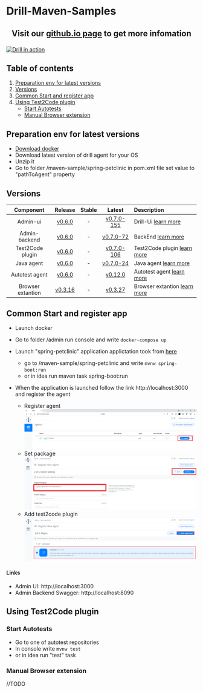 # Drill-Maven-Samples

## <p align="center"> Visit our <a href="https://drill4j.github.io/"> github.io page</a> to get more infomation </p>
[![Drill in action](https://img.youtube.com/vi/N_WJYrt5qNc/maxresdefault.jpg)](https://www.youtube.com/watch?v=N_WJYrt5qNc&feature=emb_logo)

## Table of contents
1. [Preparation env for latest versions](#Preparation-env-for-latest-versions)
2. [Versions](#Versions)
3. [Common Start and register app](#Common-Start-and-register-app)
4. [Using Test2Code plugin](#Using-Test2Code-plugin)
    - [Start Autotests](#Start-Autotests)
    - [Manual Browser extension](#Manual-Browser-extension)

## Preparation env for latest versions

- <a href="https://www.docker.com/products/docker-desktop">Download docker</a>
- Download latest version of drill agent for your OS 
- Unzip it
- Go to folder /maven-sample/spring-petclinic in pom.xml file set value to "pathToAgent" property

## Versions

|Component   | Release | Stable | Latest | Description|
|:----------:|:-----:|:-------:|:---------:|:----|
|Admin-ui| <a href="https://github.com/Drill4J/admin-ui/releases/tag/v0.6.0">v0.6.0</a> | - | <a href="https://github.com/Drill4J/admin-ui/releases/tag/v0.7.0-155">v0.7.0-155</a> | Drill-Ui <a href="https://github.com/Drill4J/admin-ui">learn more</a>|
|Admin-backend| <a href="https://github.com/Drill4J/admin/releases/tag/v0.6.0">v0.6.0</a> | - | <a href="https://github.com/Drill4J/admin/releases/tag/v0.7.0-72">v0.7.0-72</a> | BackEnd <a href="https://github.com/Drill4J/admin">learn more</a>|
|Test2Code plugin| <a href="https://github.com/Drill4J/test2code-plugin/releases/tag/v0.6.0">v0.6.0</a> | - | <a href="https://github.com/Drill4J/test2code-plugin/releases/tag/v0.7.0-106">v0.7.0-106</a> | Test2Code plugin <a href="https://github.com/Drill4J/test2code-plugin">learn more</a> |
|Java agent| <a href="https://github.com/Drill4J/java-agent/releases/tag/v0.6.0">v0.6.0</a> | - | <a href="https://github.com/Drill4J/java-agent/releases/tag/v0.7.0-24">v0.7.0-24</a> | Java agent <a href="https://github.com/Drill4J/java-agent">learn more</a> |
|Autotest agent| <a href="https://github.com/Drill4J/autotest-agent/releases/tag/v0.6.0">v0.6.0</a> | - | <a href="https://github.com/Drill4J/autotest-agent/releases/tag/v0.12.0">v0.12.0</a> | Autotest agent <a href="https://github.com/Drill4J/autotest-agent">learn more</a> |
|Browser extantion| <a href="https://github.com/Drill4J/browser-extension/releases/tag/v0.3.16">v0.3.16</a> | - | <a href="https://github.com/Drill4J/browser-extension/releases/tag/v0.3.27">v0.3.27</a> | Browser extantion <a href="https://github.com/Drill4J/browser-extension">learn more</a> |

## Common Start and register app
- Launch docker
- Go to folder /admin run console and write ```docker-compose up```
- Launch "spring-petclinic" application applictation took from <a href="https://github.com/Drill4J/spring-petclinic">here</a> 
    - go to /maven-sample/spring-petclinic and write ```mvnw spring-boot:run```
    - or in idea run maven task spring-boot:run
    
- When the application is launched follow the link http://localhost:3000 and register the agent
    - Register agent ![alt text](img/register.png)
    - Set package ![alt text](img/registerPackage.png)
    - Add test2code plugin ![alt text](img/registerTest2code.png)
   
#### Links

- Admin UI: http://localhost:3000
- Admin Backend Swagger: http://localhost:8090

## Using Test2Code plugin
### Start Autotests

- Go to one of autotest repositories
- In console write ```mvnw test```
- or in idea run "test" task

### Manual Browser extension
//TODO
